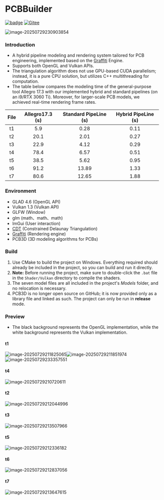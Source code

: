 # PCBBuilder

[![badge](https://img.shields.io/badge/GitHub-181717?style=plastic&logo=github&logoColor=white)](https://github.com/htl309/pcbbuilder ) [![Gitee](https://img.shields.io/badge/Gitee-FF3B3F?style=plastic&logo=gitee&logoColor=white)](https://gitee.com/htl309/pcbbuilder)

![image-20250729230903854](picture/t4-1.png)

### Introduction

- A hybrid pipeline modeling and rendering system tailored for PCB engineering, implemented based on the [Graffiti](https://github.com/htl309/Graffiti) Engine.
- Supports both OpenGL and Vulkan APIs.
- The triangulation algorithm does not use GPU-based CUDA parallelism; instead, it is a pure CPU solution, but utilizes C++ multithreading for computation.
- The table below compares the modeling time of the general-purpose tool Allegro 17.3 with our implemented hybrid and standard pipelines (on an i9/RTX 3060 Ti). Moreover, for larger-scale PCB models, we achieved real-time rendering frame rates.

| File | Allegro17.3 (s) | Standard PipeLine (s) | Hybrid PipeLine (s) |
| :--: | :-------------: | :-------------------: | :-----------------: |
|  t1  |       5.9       |         0.28          |        0.11         |
|  t2  |      20.1       |         2.01          |        0.27         |
|  t3  |      22.9       |         4.12          |        0.29         |
|  t4  |      78.4       |         6.57          |        0.51         |
|  t5  |      38.5       |         5.62          |        0.95         |
|  t6  |      91.2       |         13.89         |        1.33         |
|  t7  |      80.6       |         12.65         |        1.88         |

### Environment

- GLAD 4.6      (OpenGL API)
- Vulkan 1.3    (Vulkan API)
- GLFW            (Window)
- glm                (math、math、math)
- ImGui            (User interaction)
- [CDT](https://github.com/artem-ogre/CDT)               (Constrained Delaunay Triangulation)
- [Graffiti](https://github.com/htl309/Graffiti)          (Rendering engine)
- PCB3D          (3D modeling algorithms for PCBs)



### Build

1. Use CMake to build the project on Windows. Everything required should already be included in the project, so you can build and run it directly.
2. **Note:** Before running the project, make sure to double-click the `.bat` file in the `Shader/Vulkan` directory to compile the shaders.
3. The seven model files are all included in the project's *Models* folder, and no relocation is necessary.
4. PCB3D is no longer open source on GitHub; it is now provided only as a library file and linked as such. The project can only be run in **release** mode.

### Preview

- The black background represents the OpenGL implementation, while the white background represents the Vulkan implementation.

#### t1

![image-20250729211825065](picture/t1-1.png)![image-20250729211851974](picture/t1-2.png)![image-20250729233357551](picture/t1-3.png)

#### t4

![image-20250729210720611](picture/t4.png)

#### t2

![image-20250729212044996](picture/t2.png)

#### t3

![image-20250729213507966](picture/t3.png)

#### t5

![image-20250729212336182](picture/t5.png)

#### t6

![image-20250729212837056](picture/t6.png)

#### t7

![image-20250729213647615](picture/t7.png)

